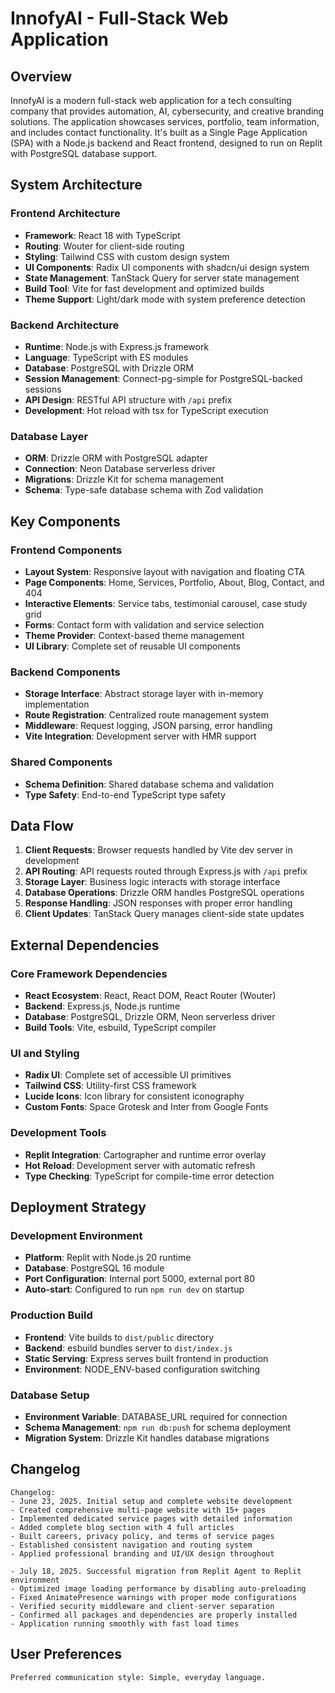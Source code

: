 # InnofyAI - Full-Stack Web Application

## Overview

InnofyAI is a modern full-stack web application for a tech consulting company that provides automation, AI, cybersecurity, and creative branding solutions. The application showcases services, portfolio, team information, and includes contact functionality. It's built as a Single Page Application (SPA) with a Node.js backend and React frontend, designed to run on Replit with PostgreSQL database support.

## System Architecture

### Frontend Architecture
- **Framework**: React 18 with TypeScript
- **Routing**: Wouter for client-side routing
- **Styling**: Tailwind CSS with custom design system
- **UI Components**: Radix UI components with shadcn/ui design system
- **State Management**: TanStack Query for server state management
- **Build Tool**: Vite for fast development and optimized builds
- **Theme Support**: Light/dark mode with system preference detection

### Backend Architecture
- **Runtime**: Node.js with Express.js framework
- **Language**: TypeScript with ES modules
- **Database**: PostgreSQL with Drizzle ORM
- **Session Management**: Connect-pg-simple for PostgreSQL-backed sessions
- **API Design**: RESTful API structure with `/api` prefix
- **Development**: Hot reload with tsx for TypeScript execution

### Database Layer
- **ORM**: Drizzle ORM with PostgreSQL adapter
- **Connection**: Neon Database serverless driver
- **Migrations**: Drizzle Kit for schema management
- **Schema**: Type-safe database schema with Zod validation

## Key Components

### Frontend Components
- **Layout System**: Responsive layout with navigation and floating CTA
- **Page Components**: Home, Services, Portfolio, About, Blog, Contact, and 404
- **Interactive Elements**: Service tabs, testimonial carousel, case study grid
- **Forms**: Contact form with validation and service selection
- **Theme Provider**: Context-based theme management
- **UI Library**: Complete set of reusable UI components

### Backend Components
- **Storage Interface**: Abstract storage layer with in-memory implementation
- **Route Registration**: Centralized route management system
- **Middleware**: Request logging, JSON parsing, error handling
- **Vite Integration**: Development server with HMR support

### Shared Components
- **Schema Definition**: Shared database schema and validation
- **Type Safety**: End-to-end TypeScript type safety

## Data Flow

1. **Client Requests**: Browser requests handled by Vite dev server in development
2. **API Routing**: API requests routed through Express.js with `/api` prefix
3. **Storage Layer**: Business logic interacts with storage interface
4. **Database Operations**: Drizzle ORM handles PostgreSQL operations
5. **Response Handling**: JSON responses with proper error handling
6. **Client Updates**: TanStack Query manages client-side state updates

## External Dependencies

### Core Framework Dependencies
- **React Ecosystem**: React, React DOM, React Router (Wouter)
- **Backend**: Express.js, Node.js runtime
- **Database**: PostgreSQL, Drizzle ORM, Neon serverless driver
- **Build Tools**: Vite, esbuild, TypeScript compiler

### UI and Styling
- **Radix UI**: Complete set of accessible UI primitives
- **Tailwind CSS**: Utility-first CSS framework
- **Lucide Icons**: Icon library for consistent iconography
- **Custom Fonts**: Space Grotesk and Inter from Google Fonts

### Development Tools
- **Replit Integration**: Cartographer and runtime error overlay
- **Hot Reload**: Development server with automatic refresh
- **Type Checking**: TypeScript for compile-time error detection

## Deployment Strategy

### Development Environment
- **Platform**: Replit with Node.js 20 runtime
- **Database**: PostgreSQL 16 module
- **Port Configuration**: Internal port 5000, external port 80
- **Auto-start**: Configured to run `npm run dev` on startup

### Production Build
- **Frontend**: Vite builds to `dist/public` directory
- **Backend**: esbuild bundles server to `dist/index.js`
- **Static Serving**: Express serves built frontend in production
- **Environment**: NODE_ENV-based configuration switching

### Database Setup
- **Environment Variable**: DATABASE_URL required for connection
- **Schema Management**: `npm run db:push` for schema deployment
- **Migration System**: Drizzle Kit handles database migrations

## Changelog

```
Changelog:
- June 23, 2025. Initial setup and complete website development
- Created comprehensive multi-page website with 15+ pages
- Implemented dedicated service pages with detailed information
- Added complete blog section with 4 full articles
- Built careers, privacy policy, and terms of service pages
- Established consistent navigation and routing system
- Applied professional branding and UI/UX design throughout

- July 18, 2025. Successful migration from Replit Agent to Replit environment
- Optimized image loading performance by disabling auto-preloading
- Fixed AnimatePresence warnings with proper mode configurations
- Verified security middleware and client-server separation
- Confirmed all packages and dependencies are properly installed
- Application running smoothly with fast load times
```

## User Preferences

```
Preferred communication style: Simple, everyday language.
```